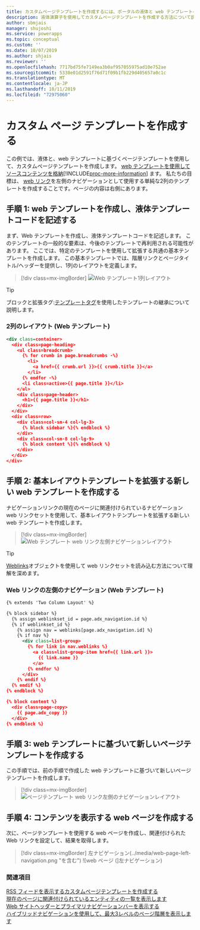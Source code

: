 ```yaml
---
title: カスタムページテンプレートを作成するには、ポータルの液体と web テンプレートページテンプレートを使用します。MicrosoftDocs
description: 液体演算子を使用してカスタムページテンプレートを作成する方法について説明します。
author: sbmjais
manager: shujoshi
ms.service: powerapps
ms.topic: conceptual
ms.custom: ''
ms.date: 10/07/2019
ms.author: shjais
ms.reviewer: ''
ms.openlocfilehash: 7717bd75fe7149ea3b0af957055975ad10e752ae
ms.sourcegitcommit: 5338e01d2591f76d71f09b1fb229d405657a0c1c
ms.translationtype: MT
ms.contentlocale: ja-JP
ms.lasthandoff: 10/11/2019
ms.locfileid: "72975060"
---
```

# <a name="create-a-custom-page-template"></a>カスタム ページ テンプレートを作成する

この例では、液体と、web テンプレートに基づくページテンプレートを使用して、カスタムページテンプレートを作成します。 [web テンプレートを使用してソースコンテンツを格納](store-content-web-templates.md)[!INCLUDE[proc-more-information](../../../includes/proc-more-information.md)] ます。 私たちの目標は、 [web リンク](https://docs.microsoft.com/en-us/dynamics365/customer-engagement/portals/manage-web-links)を左側のナビゲーションとして使用する単純な2列のテンプレートを作成することです。ページの内容は右側にあります。 

## <a name="step-1-create-a-web-template-and-write-the-liquid-template-code"></a>手順 1: web テンプレートを作成し、液体テンプレートコードを記述する

まず、Web テンプレートを作成し、液体テンプレートコードを記述します。 このテンプレートの一般的な要素は、今後のテンプレートで再利用される可能性があります。 ここでは、特定のテンプレートを使用して拡張する共通の基本テンプレートを作成します。 この基本テンプレートでは、階層リンクとページタイトル/ヘッダーを提供し、1列のレイアウトを定義します。

> [!div class=mx-imgBorder]
![Web テンプレート1列レイアウト](../media/web-template-two-column-layout.png "web テンプレート1列レイアウト")

> [!TIP]
> ブロックと拡張タグ:[テンプレートタグ](template-tags.md#extends)を使用したテンプレートの継承について説明します。

### <a name="two-column-layout-web-template"></a>2列のレイアウト (Web テンプレート)

```xml
<div class=container>
  <div class=page-heading>
    <ul class=breadcrumb>
      {% for crumb in page.breadcrumbs -%}
        <li>
          <a href={{ crumb.url }}>{{ crumb.title }}</a>
        </li>
      {% endfor -%}
      <li class=active>{{ page.title }}</li>
    </ul>
    <div class=page-header>
      <h1>{{ page.title }}</h1>
    </div>
  </div>
  <div class=row>
    <div class=col-sm-4 col-lg-3>
      {% block sidebar %}{% endblock %}
    </div>
    <div class=col-sm-8 col-lg-9>
      {% block content %}{% endblock %}
    </div>
  </div>
</div>
```

## <a name="step-2-create-a-new-web-template-that-extends-our-base-layout-template"></a>手順 2: 基本レイアウトテンプレートを拡張する新しい web テンプレートを作成する

ナビゲーションリンクの現在のページに関連付けられているナビゲーション web リンクセットを使用して、基本レイアウトテンプレートを拡張する新しい web テンプレートを作成します。

> [!div class=mx-imgBorder]
![Web テンプレート web リンク左側ナビゲーションレイアウト](../media/web-template-weblinks-left-navigation-layout.png "web テンプレート web リンク左ナビゲーションレイアウト")  

> [!TIP]
> [Weblinks](liquid-objects.md#weblinks)オブジェクトを使用して web リンクセットを読み込む方法について理解を深めます。

### <a name="weblinks-left-navigation-web-template"></a>Web リンクの左側のナビゲーション (Web テンプレート)

```xml
{% extends 'Two Column Layout' %}

{% block sidebar %}
  {% assign weblinkset_id = page.adx_navigation.id %}
  {% if weblinkset_id %}
    {% assign nav = weblinks[page.adx_navigation.id] %}
    {% if nav %}
      <div class=list-group>
        {% for link in nav.weblinks %}
          <a class=list-group-item href={{ link.url }}>
            {{ link.name }}
          </a>
        {% endfor %}
      </div>
    {% endif %}
  {% endif %}
{% endblock %}

{% block content %}
  <div class=page-copy>
    {{ page.adx_copy }}
  </div>
{% endblock %}
```

## <a name="step-3-create-a-new-page-template-based-on-the-web-template"></a>手順 3: web テンプレートに基づいて新しいページテンプレートを作成する

この手順では、前の手順で作成した web テンプレートに基づいて新しいページテンプレートを作成します。

> [!div class=mx-imgBorder]
![ページテンプレート web リンク左側のナビゲーションレイアウト](../media/page-template-weblinks-left-navigation-layout.png "ページテンプレート weblinks の左側のナビゲーションレイアウト")  

## <a name="step-4-create-a-web-page-to-display-content"></a>手順 4: コンテンツを表示する web ページを作成する

次に、ページテンプレートを使用する web ページを作成し、関連付けられた Web リンクを設定して、結果を取得します。

> [!div class=mx-imgBorder]
左ナビゲーション(../media/web-page-left-navigation.png "を含む") ![web ページ (]左ナビゲーション)  

### <a name="see-also"></a>関連項目

[RSS フィードを表示するカスタムページテンプレートを作成する](render-rss-custom-page-template.md)  
[現在のページに関連付けられているエンティティの一覧を表示します](render-entity-list-current-page.md)  
[Web サイトヘッダーとプライマリナビゲーションバーを表示する](render-site-header-primary-navigation.md)  
[ハイブリッドナビゲーションを使用して、最大3レベルのページ階層を表示します](hybrid-navigation-render-page-hierachy.md)  


